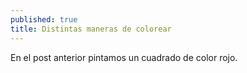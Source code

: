 ```yaml
---
published: true
title: Distintas maneras de colorear
---
```



En el post anterior pintamos un cuadrado de color rojo.
